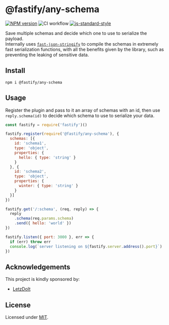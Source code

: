 # @fastify/any-schema

[![NPM version](https://img.shields.io/npm/v/@fastify/any-schema.svg?style=flat)](https://www.npmjs.com/package/@fastify/any-schema)
![CI workflow](https://github.com/fastify/any-schema-you-like/workflows/CI%20workflow/badge.svg)
[![js-standard-style](https://img.shields.io/badge/code%20style-standard-brightgreen.svg?style=flat)](https://standardjs.com/)

Save multiple schemas and decide which one to use to serialize the payload.  
Internally uses [`fast-json-stringify`](https://github.com/fastify/fast-json-stringify) to compile the schemas in extremely fast serialization functions, with all the benefits given by the library, such as preventing the leaking of sensitive data.

## Install
```
npm i @fastify/any-schema
```
## Usage
Register the plugin and pass to it an array of schemas with an id, then use `reply.schema(id)` to decide which schema to use to serialize your data.
```js
const fastify = require('fastify')()

fastify.register(require('@fastify/any-schema'), {
  schemas: [{
    id: 'schema1',
    type: 'object',
    properties: {
      hello: { type: 'string' }
    }
  }, {
    id: 'schema2',
    type: 'object',
    properties: {
      winter: { type: 'string' }
    }
  }]
})

fastify.get('/:schema', (req, reply) => {
  reply
    .schema(req.params.schema)
    .send({ hello: 'world' })
})

fastify.listen({ port: 3000 }, err => {
  if (err) throw err
  console.log(`server listening on ${fastify.server.address().port}`)
})
```

## Acknowledgements

This project is kindly sponsored by:
- [LetzDoIt](https://www.letzdoitapp.com/)

## License

Licensed under [MIT](./LICENSE).
